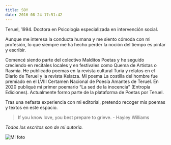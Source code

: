 ```yaml
---
title: SOY
date: 2016-08-24 17:51:42
---
```



Teruel, 1994. Doctora en Psicología especializada en intervención social.

Aunque me interesa la conducta humana y me siento cómoda con mi profesión, lo que siempre me ha hecho perder la noción del tiempo es pintar y escribir. 

Comencé siendo parte del colectivo Malditos Poetas y he seguido creciendo en recitales locales y en festivales como Quema de Artistas o Rasmia. He publicado poemas en la revista cultural Turia y relatos en el Diario de Teruel y la revista Kelatza. Mi poema La costilla del hombre fue premiado en el LVIII Certamen Nacional de Poesía Amantes de Teruel. En 2020 publiqué mi primer poemario “La sed de la inocencia” (Entropía Ediciones). Actualmente formo parte de la plataforma de Poetas por Teruel.

Tras una nefasta experiencia con mi editorial, pretendo recoger mis poemas y textos en este espacio.

> If you know love, you best prepare to grieve. - Hayley Williams


_Todos los escritos son de mi autoría._


![Mi foto](/images/dalila.jpg)




